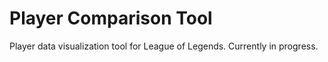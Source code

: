 # Player Comparison Tool

Player data visualization tool for League of Legends. Currently in progress.
